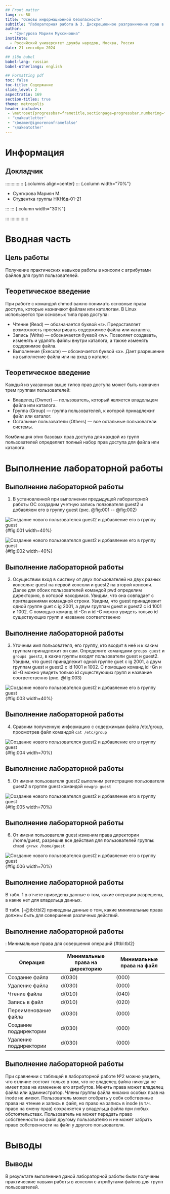 ```yaml
---
## Front matter
lang: ru-RU
title: "Основы информационной безопасности"
subtitle: "Лабораторная работа № 3. Дискреционное разграничение прав в Linux. Два пользователя"
author: 
  - "Сунгурова Мариян Мухсиновна"
institute:
  - Российский университет дружбы народов, Москва, Россия
date: 21 сентября 2024

## i18n babel
babel-lang: russian
babel-otherlangs: english

## Formatting pdf
toc: false
toc-title: Содержание
slide_level: 2
aspectratio: 169
section-titles: true
theme: metropolis
header-includes:
 - \metroset{progressbar=frametitle,sectionpage=progressbar,numbering=fraction}
 - '\makeatletter'
 - '\beamer@ignorenonframefalse'
 - '\makeatother'
---
```


# Информация

## Докладчик

:::::::::::::: {.columns align=center}
::: {.column width="70%"}

  * Сунгкрова Мариян М.
  * Студентка группы НКНбд-01-21

:::
::: {.column width="30%"}


:::
::::::::::::::

# Вводная часть

## Цель работы

Получение практических навыков работы в консоли с атрибутами файлов для групп пользователей.

## Теоретическое введение


При работе с командой chmod важно понимать основные права доступа, которые назначают файлам или каталогам. В Linux используется три основных типа прав доступа:

  - Чтение (Read) — обозначается буквой «r». Предоставляет возможность просматривать содержимое файла или каталога.
  - Запись (Write) — обозначается буквой «w». Позволяет создавать, изменять и удалять файлы внутри каталога, а также изменять содержимое файла.
  - Выполнение (Execute) — обозначается буквой «x». Дает разрешение на выполнение файла или на вход в каталог.

## Теоретическое введение


Каждый из указанных выше типов прав доступа может быть назначен трем группам пользователей:

  - Владелец (Owner) — пользователь, который является владельцем файла или каталога.
  - Группа (Group) — группа пользователей, к которой принадлежит файл или каталог.
  - Остальные пользователи (Others) — все остальные пользователи системы.

Комбинация этих базовых прав доступа для каждой из групп пользователей определяет полный набор прав доступа для файла или каталога.


# Выполнение лабораторной работы

## Выполнение лабораторной работы

1. В установленной при выполнении предыдущей лабораторной работы ОС создадим учетную запись ползователя guest2 и добавляем его в группу guest (рис. @fig:001 -- @fig:002)

![Создание нового пользователся guest2 и добавление его в группу guest](image/img2.JPG){#fig:001 width=40%}

![Создание нового пользователся guest2 и добавление его в группу guest](image/img3.JPG){#fig:002 width=40%}

## Выполнение лабораторной работы

2. Осуществим вход в систему от двух пользователей на двух разных консолях: guest на первой консоли и guest2 на второй консоли. Далее для обоих пользователей командой pwd определим директорию, в которой находимся.  Увидим, что она совпадает с приглашениями командной строки. Увидим, что guest принадлежит одной группе guet c ig 2001, а двум группам guest и guest2 с id 1001 и 1002. С помощью команд id -Gn и id -G можно увидеть только id существующиз групп и название соответственно

## Выполнение лабораторной работы


3. Уточним имя пользователя, его группу, кто входит в неё и к каким группам принадлежит он сам. Определите командами `groups guest` и `groups guest2`, в какие группы входят пользователи guest и guest2. Увидим, что guest принадлежит одной группе guet c ig 2001, а двум группам guest и guest2 с id 1001 и 1002. С помощью команд id -Gn и id -G можно увидеть только id существующиз групп и название соответственно (рис. @fig:003)
   
![Создание нового пользователся guest2 и добавление его в группу guest](image/img4.JPG){#fig:003 width=40%}

## Выполнение лабораторной работы


4. Сравним полученную информацию с содержимым файла /etc/group, просмотрев файл командой  `cat /etc/group`

![Создание нового пользователся guest2 и добавление его в группу guest](image/img5.JPG){#fig:004 width=70%}

## Выполнение лабораторной работы


5. От имени пользователя guest2 выполним регистрацию пользователя guest2 в группе guest командой
`newgrp guest` 

![Создание нового пользователся guest2 и добавление его в группу guest](image/img6.JPG){#fig:005 width=70%}

## Выполнение лабораторной работы


6. От имени пользователя guest изменим права директории /home/guest, разрешив все действия для пользователей группы: `chmod g+rwx /home/guest`

![Создание нового пользователся guest2 и добавление его в группу guest](image/img7.JPG){#fig:006 width=70%}

## Выполнение лабораторной работы


В табл. 1 в отчете приведены данные о том, какие операции разрешены, а какие нет для владельца данных.

В табл. [-@tbl:tbl2] приведены данные о том, какие минимальные права должны быть для совершения различных действий.

## Выполнение лабораторной работы


: Минимальные права для совершения операций {#tbl:tbl2}

| Операция | Минимальные права на директорию | Минимальные права на файл |
|-----------------------|------------|-----------|
|Создание файла|            d(030)               |               (000)            |
|Удаление файла|            d(030)               |               (000)            |
|Чтение файла|            d(010)               |               (040)            |
|Запись в файл|            d(010)               |               (020)            |
|Переименование файла |            d(030)               |               (000)            |
|Создание поддиректории |            d(030)               |               (000)            |
|Удаление поддиректории |            d(030)               |               (000)            |

## Выполнение лабораторной работы


При сравнении с таблицей в лабораторной работе №2 можно увидеть, что отличие состоит только в том, что не владелец файла никогда не имеет прав на изменение его атрибутов. Менять права может владелец файла или администратор. Члены группы файла никаких особых прав на inode не имеют. Пользователь может отобрать у себя собственные права на чтение и запись в файл, но право на запись в inode (в т.ч. право на смену прав) сохраняется у владельца файла при любых обстоятельствах. Пользователь не может передать право собственности на файл другому пользователю и не может забрать право собственности на файл у другого пользователя.


# Выводы

## Выводы

В результате выполнения даной лабораторной работы были получены практические навыки работы в консоли с атрибутами файлов для групп пользователей.


